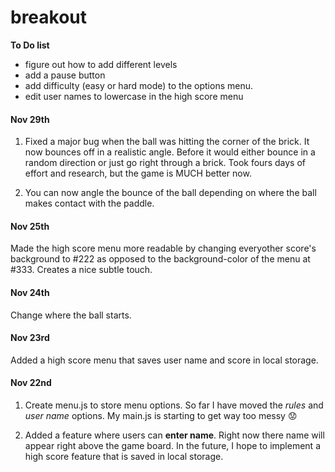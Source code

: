 # breakout

**To Do list**
- figure out how to add different levels
- add a pause button
- add difficulty (easy or hard mode) to the options menu. 
- edit user names to lowercase in the high score menu

#### Nov 29th
1. Fixed a major bug when the ball was hitting the corner of the brick. It now bounces off in a realistic angle. Before it would either bounce in a random direction or just go right through a brick. Took fours days of effort and research, but the game is MUCH better now. 

2. You can now angle the bounce of the ball depending on where the ball makes contact with the paddle. 

#### Nov 25th
Made the high score menu more readable by changing everyother score's background to #222 as opposed to the background-color of the menu at #333. Creates a nice subtle touch. 

#### Nov 24th
Change where the ball starts. 

#### Nov 23rd
Added a high score menu that saves user name and score in local storage. 

#### Nov 22nd
1. Create menu.js to store menu options. So far I have moved the *rules* and *user name* options. My main.js is starting to get way too messy :worried:

2. Added a feature where users can **enter name**. Right now there name will appear right above the game board. In the future, I hope to implement a high score feature that is saved in local storage. 